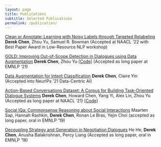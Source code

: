 ```yaml
---
layout: page
title: Publications
subtitle: Selected Publications
permalink: /publication/
---
```


[<u>Clean or Annotate: Learning with Noisy Labels through Targeted Relabeling</u>](https://arxiv.org/abs/2110.08355) **Derek Chen**, Zhou Yu, Samuel R. Bowman  (Accepted at NAACL ‘22 with Best Paper Award in Low-Resource NLP workshop)

[<u>GOLD: Improving Out-of-Scope Detection in Dialogues using Data Augmentation</u>](https://arxiv.org/abs/2109.03079) **Derek Chen**, Zhou Yu [[Code](https://github.com/asappresearch/gold)] (Accepted as long paper at EMNLP ‘21)

[<u>Data Augmentation for Intent Classification</u>](https://arxiv.org/abs/2206.05790) **Derek Chen**, Claire Yin  (Accepted into NeurIPs '21 Data-Centric AI)

[<u>Action-Based Conversations Dataset: A Corpus for Building Task-Oriented Dialogue Systems</u>](https://arxiv.org/abs/2104.00783)  **Derek Chen**, Howard Chen, Yang Yi, Alex Lin, Zhou Yu (Accepted as long paper at NAACL ‘21) [[Code](https://github.com/asappresearch/abcd)]

[<u>Social IQa: Commonsense Reasoning about Social Interactions</u>](https://arxiv.org/abs/1904.09728) Maarten Sap, Hannah Rashkin, **Derek Chen**, Ronan Le Bras, Yejin Choi (accepted as long paper, oral in EMNLP ‘19)

[<u>Decoupling Strategy and Generation in Negotiation Dialogues</u>](https://arxiv.org/abs/1808.09637) He He, **Derek Chen**, Anusha Balakrishnan, Percy Liang  (Accepted as long paper, oral in EMNLP ‘18)

<!-- **Derek Chen**, Zhou Yu, Samuel R. Bowman [<u>Clean or Annotate: Learning with Noisy Labels through
Targeted Relabeling</u>](https://arxiv.org/abs/2110.08355) (Accepted at NAACL ‘22 with Best Paper Award in Low-Resource NLP workshop)

**Derek Chen**, Zhou Yu [<u>GOLD: Improving Out-of-Scope Detection in Dialogues using Data
Augmentation</u>](https://arxiv.org/abs/2109.03079) (Accepted as long paper at EMNLP ‘21)

**Derek Chen**, Claire Yin [<u>Data Augmentation for Intent Classification</u>](https://arxiv.org/abs/2206.05790) (NeurIPs Data-Centric AI)

**Derek Chen**, Howard Chen, Yang Yi, Alex Lin, Zhou Yu [<u>Action-Based Conversations Dataset: A
Corpus for Building Task-Oriented Dialogue Systems</u>](https://arxiv.org/abs/2104.00783) (Accepted as long paper at NAACL ‘21)

Maarten Sap, Hannah Rashkin, **Derek Chen**, Ronan Le Bras, Yejin Choi [<u>Social IQa: Commonsense
Reasoning about Social Interactions</u>](https://arxiv.org/abs/1904.09728) (accepted as long paper, oral in EMNLP ‘19)

He He, **Derek Chen**, Anusha Balakrishnan, Percy Liang [<u>Decoupling Strategy and Generation in
Negotiation Dialogues</u>](https://arxiv.org/abs/1808.09637) (Accepted as long paper, oral in EMNLP ‘18)
 -->